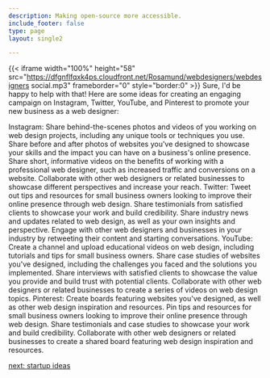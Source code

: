 ```yaml
---
description: Making open-source more accessible.
include_footer: false
type: page
layout: single2

---
```


{{< iframe width="100%" height="58" src="https://dfgnflfqxk4ps.cloudfront.net/Rosamund/webdesigners/webdesigners social.mp3" frameborder="0" style="border:0" >}}
Sure, I'd be happy to help with that! Here are some ideas for creating an engaging campaign on Instagram, Twitter, YouTube, and Pinterest to promote your new business as a web designer:

Instagram:
Share behind-the-scenes photos and videos of you working on web design projects, including any unique tools or techniques you use.
Share before and after photos of websites you've designed to showcase your skills and the impact you can have on a business's online presence.
Share short, informative videos on the benefits of working with a professional web designer, such as increased traffic and conversions on a website.
Collaborate with other web designers or related businesses to showcase different perspectives and increase your reach.
Twitter:
Tweet out tips and resources for small business owners looking to improve their online presence through web design.
Share testimonials from satisfied clients to showcase your work and build credibility.
Share industry news and updates related to web design, as well as your own insights and perspective.
Engage with other web designers and businesses in your industry by retweeting their content and starting conversations.
YouTube:
Create a channel and upload educational videos on web design, including tutorials and tips for small business owners.
Share case studies of websites you've designed, including the challenges you faced and the solutions you implemented.
Share interviews with satisfied clients to showcase the value you provide and build trust with potential clients.
Collaborate with other web designers or related businesses to create a series of videos on web design topics.
Pinterest:
Create boards featuring websites you've designed, as well as other web design inspiration and resources.
Pin tips and resources for small business owners looking to improve their online presence through web design.
Share testimonials and case studies to showcase your work and build credibility.
Collaborate with other web designers or related businesses to create a shared board featuring web design inspiration and resources.


<a href="https://workdojos.com/webdesigners/startup">next: startup ideas</a>
